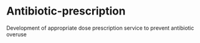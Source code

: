 # Antibiotic-prescription
Development of appropriate dose prescription service to prevent antibiotic overuse
